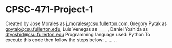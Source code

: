# CPSC-471-Project-1
Created by Jose Morales as j_morales@csu.fullerton.com, Gregory Pytak as gpytak@csu.fullerton.edu, Luis Venegas as ____ , Daniel Yoshida as dtyoshid@csu.fullerton.edu
Programming language used: Python
To execute this code then follow the steps below:
..
...
..
